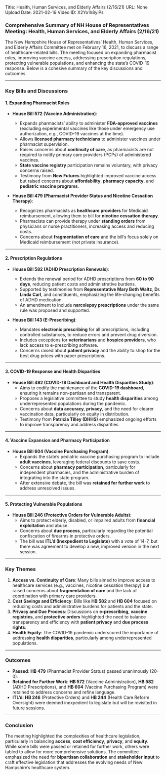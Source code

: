 Title: Health, Human Services, and Elderly Affairs (2/16/21)
URL: None
Upload Date: 2021-02-16
Video ID: X2Yo1h8yiPs

### **Comprehensive Summary of NH House of Representatives Meeting: Health, Human Services, and Elderly Affairs (2/16/21)**

The New Hampshire House of Representatives’ Health, Human Services, and Elderly Affairs Committee met on February 16, 2021, to discuss a range of healthcare-related bills. The meeting focused on expanding pharmacist roles, improving vaccine access, addressing prescription regulations, protecting vulnerable populations, and enhancing the state’s COVID-19 response. Below is a cohesive summary of the key discussions and outcomes.

---

### **Key Bills and Discussions**

#### **1. Expanding Pharmacist Roles**
- **House Bill 572 (Vaccine Administration)**:
  - Expands pharmacists’ ability to administer **FDA-approved vaccines** (excluding experimental vaccines like those under emergency use authorization, e.g., COVID-19 vaccines at the time).
  - Allows **licensed pharmacy technicians** to administer vaccines under pharmacist supervision.
  - Raises concerns about **continuity of care**, as pharmacists are not required to notify primary care providers (PCPs) of administered vaccines.
  - **State vaccine registry** participation remains voluntary, with privacy concerns raised.
  - Testimony from **New Futures** highlighted improved vaccine access but raised concerns about **affordability**, **pharmacy capacity**, and **pediatric vaccine programs**.

- **House Bill 479 (Pharmacist Provider Status and Nicotine Cessation Therapy)**:
  - Recognizes pharmacists as **healthcare providers** for Medicaid reimbursement, allowing them to bill for **nicotine cessation therapy**.
  - Pharmacists can provide therapy under **standing orders** from physicians or nurse practitioners, increasing access and reducing costs.
  - Concerns about **fragmentation of care** and the bill’s focus solely on Medicaid reimbursement (not private insurance).

---

#### **2. Prescription Regulations**
- **House Bill 582 (ADHD Prescription Renewals)**:
  - Extends the renewal period for ADHD prescriptions from **60 to 90 days**, reducing patient costs and administrative burdens.
  - Supported by testimonies from **Representative Mary Beth Waltz**, **Dr. Linda Carl**, and constituents, emphasizing the life-changing benefits of ADHD medication.
  - An amendment to include **narcolepsy prescriptions** under the same rule was proposed and supported.

- **House Bill 143 (E-Prescribing)**:
  - Mandates **electronic prescribing** for all prescriptions, including controlled substances, to reduce errors and prevent drug diversion.
  - Includes exceptions for **veterinarians** and **hospice providers**, who lack access to e-prescribing software.
  - Concerns raised about **patient privacy** and the ability to shop for the best drug prices with paper prescriptions.

---

#### **3. COVID-19 Response and Health Disparities**
- **House Bill 492 (COVID-19 Dashboard and Health Disparities Study)**:
  - Aims to codify the maintenance of the **COVID-19 dashboard**, ensuring it remains non-partisan and transparent.
  - Proposes a legislative committee to study **health disparities** among underrepresented populations during the pandemic.
  - Concerns about **data accuracy**, **privacy**, and the need for clearer vaccination data, particularly on equity in distribution.
  - Testimony from **Patricia Tilley (DHHS)** emphasized ongoing efforts to improve transparency and address disparities.

---

#### **4. Vaccine Expansion and Pharmacy Participation**
- **House Bill 604 (Vaccine Purchasing Program)**:
  - Expands the state’s pediatric vaccine purchasing program to include **adult vaccines**, leveraging federal discounts to save costs.
  - Concerns about **pharmacy participation**, particularly for independent pharmacies, and the administrative burden of integrating into the state program.
  - After extensive debate, the bill was **retained for further work** to address unresolved issues.

---

#### **5. Protecting Vulnerable Populations**
- **House Bill 246 (Protective Orders for Vulnerable Adults)**:
  - Aims to protect elderly, disabled, or impaired adults from **financial exploitation** and abuse.
  - Concerns about **due process**, particularly regarding the potential confiscation of firearms in protective orders.
  - The bill was **ITL’d (Inexpedient to Legislate)** with a vote of 14-7, but there was agreement to develop a new, improved version in the next session.

---

### **Key Themes**
1. **Access vs. Continuity of Care**: Many bills aimed to improve access to healthcare services (e.g., vaccines, nicotine cessation therapy) but raised concerns about **fragmentation of care** and the lack of coordination with primary care providers.
2. **Cost Savings and Efficiency**: Bills like **HB 582** and **HB 604** focused on reducing costs and administrative burdens for patients and the state.
3. **Privacy and Due Process**: Discussions on **e-prescribing**, **vaccine registries**, and **protective orders** highlighted the need to balance transparency and efficiency with **patient privacy** and **due process rights**.
4. **Health Equity**: The COVID-19 pandemic underscored the importance of addressing **health disparities**, particularly among underrepresented populations.

---

### **Outcomes**
- **Passed**: **HB 479** (Pharmacist Provider Status) passed unanimously (20-0).
- **Retained for Further Work**: **HB 572** (Vaccine Administration), **HB 582** (ADHD Prescriptions), and **HB 604** (Vaccine Purchasing Program) were retained to address concerns and refine language.
- **ITL’d**: **HB 246** (Protective Orders) and **HB 244** (Health Care Reform Oversight) were deemed inexpedient to legislate but will be revisited in future sessions.

---

### **Conclusion**
The meeting highlighted the complexities of healthcare legislation, particularly in balancing **access**, **cost efficiency**, **privacy**, and **equity**. While some bills were passed or retained for further work, others were tabled to allow for more comprehensive solutions. The committee emphasized the need for **bipartisan collaboration** and **stakeholder input** to craft effective legislation that addresses the evolving needs of New Hampshire’s healthcare system.